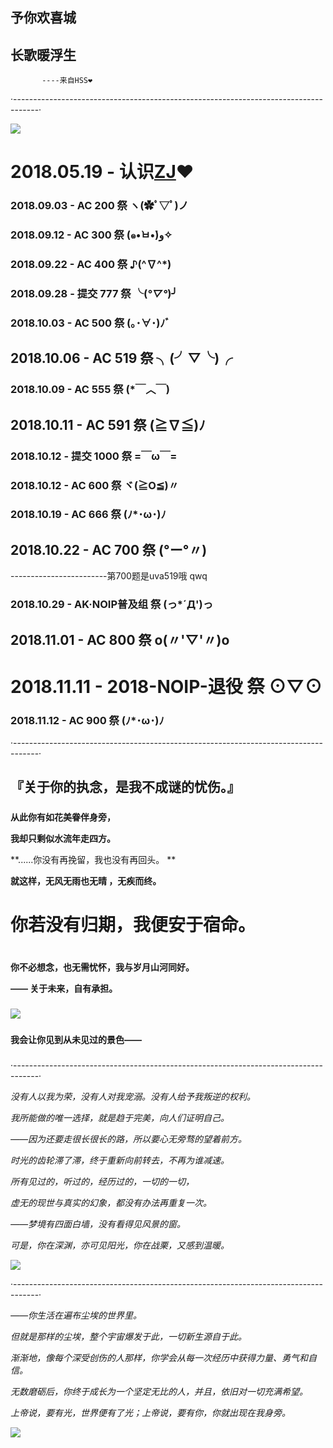 ##    予你欢喜城  
##       长歌暖浮生

           ----来自HSS❤
      

·------------------------------------------------------------------------------------·

![](https://b-ssl.duitang.com/uploads/item/201810/13/20181013091817_arxrf.jpg)


# 2018.05.19 - 认识[ZJ](https://baike.baidu.com/item/%E6%9C%B1%E6%88%AC/19966186?fr=aladdin)❤

### 2018.09.03 - AC 200 祭 ヽ(✿ﾟ▽ﾟ)ノ

###  2018.09.12 - AC 300 祭 (๑•̀ㅂ•́)و✧


###  2018.09.22 - AC 400 祭 ♪(^∇^*)

###  2018.09.28 - 提交 777 祭 ╰(*°▽°*)╯

###   2018.10.03 - AC 500 祭 (｡･∀･)ﾉﾞ

##  2018.10.06 - AC 519 祭 ╮(╯▽╰)╭

###   2018.10.09 - AC 555 祭 (*￣︿￣)

##  2018.10.11 - AC 591 祭 (≧∇≦)ﾉ

###   2018.10.12 - 提交 1000 祭 =￣ω￣=

###  2018.10.12 - AC 600 祭 ヾ(≧O≦)〃

###  2018.10.19 - AC 666 祭 (ﾉ*･ω･)ﾉ

##  2018.10.22 - AC 700 祭 (°ー°〃)

------------------------第700题是uva519哦 qwq

###  2018.10.29 - AK·NOIP普及组 祭 (っ*´Д')っ

##  2018.11.01 - AC 800 祭 o(〃'▽'〃)o

#  2018.11.11 - 2018-NOIP-退役 祭 ⊙▽⊙

###  2018.11.12 - AC 900 祭 (ﾉ*･ω･)ﾉ

·------------------------------------------------------------------------------------·

## 『关于你的执念，是我不成谜的忧伤。』

#####  

**从此你有如花美眷伴身旁，**

**我却只剩似水流年走四方。**

**......你没有再挽留，我也没有再回头。 **

**就这样，无风无雨也无晴 ，无疾而终。**

# 你若没有归期，我便安于宿命。

#  

**你不必想念，也无需忧怀，我与岁月山河同好。**

**—— 关于未来，自有承担。**

###  

![](https://b-ssl.duitang.com/uploads/item/201807/20/20180720133906_umlmc.png)

###  


**我会让你见到从未见过的景色——**
###  

·------------------------------------------------------------------------------------·

 _没有人以我为荣，没有人对我宠溺。没有人给予我叛逆的权利。_ 

 _我所能做的唯一选择，就是趋于完美，向人们证明自己。_ 

 _——因为还要走很长很长的路，所以要心无旁骛的望着前方。_ 

_时光的齿轮滞了滞，终于重新向前转去，不再为谁减速。_

_所有见过的，听过的，经历过的，一切的一切，_

_虚无的现世与真实的幻象，都没有办法再重复一次。_

_——梦境有四面白墙，没有看得见风景的窗。_

_可是，你在深渊，亦可见阳光，你在战栗，又感到温暖。_

![](https://b-ssl.duitang.com/uploads/item/201807/20/20180720142728_tzvbp.png)

·------------------------------------------------------------------------------------·

_——你生活在遍布尘埃的世界里。_

_但就是那样的尘埃，整个宇宙爆发于此，一切新生源自于此。_

_渐渐地，像每个深受创伤的人那样，你学会从每一次经历中获得力量、勇气和自信。_

_无数磨砺后，你终于成长为一个坚定无比的人，并且，依旧对一切充满希望。_

_上帝说，要有光，世界便有了光；上帝说，要有你，你就出现在我身旁。_

![](https://b-ssl.duitang.com/uploads/item/201805/29/20180529172911_5adLj.png)
